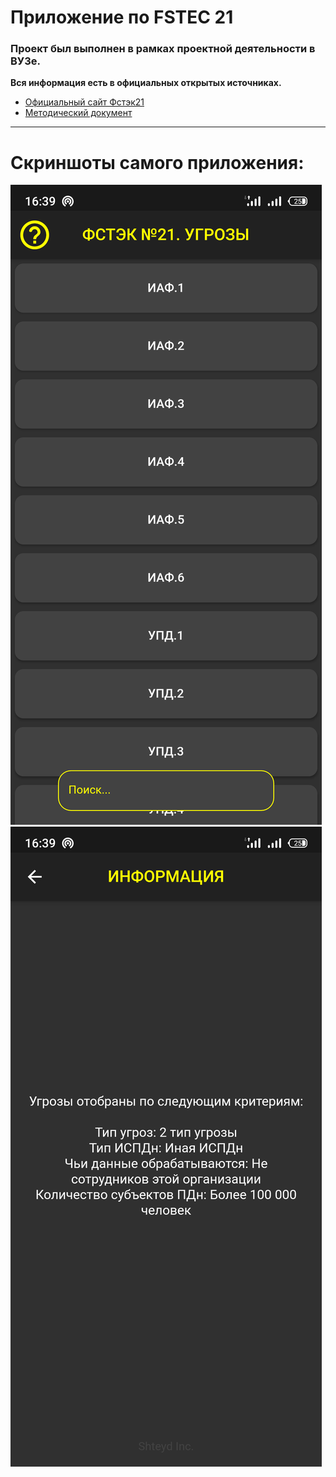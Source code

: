 # Приложение по FSTEC 21

### Проект был выполнен в рамках проектной деятельности в ВУЗе.

**Вся информация есть в официальных открытых источниках.**
- [Официальный сайт Фстэк21](https://fstec21.blogspot.com/)
- [Методический документ](https://fstec.ru/component/attachments/download/636)

---

# Скриншоты самого приложения:
![alt text](screenshots/main_page.png "Основная страница")
![alt text](screenshots/about_us_page.png "Страница с информацией")